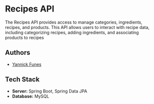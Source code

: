# Recipes API

The Recipes API provides access to manage categories, ingredients, recipes, and products. This API allows users to interact with recipe data, including categorizing recipes, adding ingredients, and associating products to recipes


## Authors

- [Yannick Funes](https://github.com/Yannx79)


## Tech Stack

- **Server:** Spring Boot, Spring Data JPA
- **Database:** MySQL

